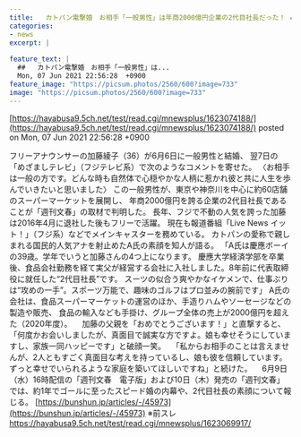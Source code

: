 ```yaml
---
title:   カトパン電撃婚　お相手「一般男性」は年商2000億円企業の2代目社長だった！ ★2  
categories:
- news
excerpt: |
  
feature_text: |
  ##   カトパン電撃婚　お相手「一般男性」は...
  Mon, 07 Jun 2021 22:56:28  +0900
feature_image: "https://picsum.photos/2560/600?image=733"
image: "https://picsum.photos/2560/600?image=733"
---
```


[https://hayabusa9.5ch.net/test/read.cgi/mnewsplus/1623074188/](https://hayabusa9.5ch.net/test/read.cgi/mnewsplus/1623074188/)
posted on Mon, 07 Jun 2021 22:56:28  +0900

<!--more-->

フリーアナウンサーの加藤綾子（36）が6月6日に一般男性と結婚、 翌7日の「めざましテレビ」（フジテレビ系）で次のようなコメントを寄せた。 〈お相手は一般の方です。どんな時も自然体で心穏やかな人柄に惹かれ彼と共に人生を歩んでいきたいと思いました〉 この一般男性が、東京や神奈川を中心に約60店舗のスーパーマーケットを展開し、 年商2000億円を誇る企業の2代目社長であることが「週刊文春」の取材で判明した。 長年、フジで不動の人気を誇った加藤は2016年4月に退社した後もフリーで活躍。 現在も報道番組「Live News イット！」（フジ系）などでメインキャスターを務めている。 カトパンの愛称で親しまれる国民的人気アナを射止めたA氏の素顔を知人が語る。 「A氏は慶應ボーイの39歳。学年でいうと加藤さんの4つ上になります。 慶應大学経済学部を卒業後、食品会社勤務を経て実父が経営する会社に入社しました。8年前に代表取締役に就任した“2代目社長”です。 スーツの似合う爽やかなイケメンで、仕事ぶりは“攻めの一手”。スポーツ万能で、趣味のゴルフはプロ並みの腕前です」 A氏の会社は、食品スーパーマーケットの運営のほか、手造りハムやソーセージなどの製造や販売、 食品の輸入なども手掛け、グループ全体の売上が2000億円を超えた（2020年度）。 　加藤の父親を「おめでとうございます！」と直撃すると、 「何度かお会いしましたが、真面目で誠実な方ですよ。娘も幸せそうにしていますし、家族一同ハッピーです」と破顔一笑。　 「私からお相手のことは言えませんが、2人ともすごく真面目な考えを持っているし、娘も彼を信頼しています。ずっと幸せでいられるような家庭を築いてほしいですね」と続けた。 　6月9日（水）16時配信の「週刊文春　電子版」および10日（木）発売の「週刊文春」では、約1年でゴールに至ったスピード婚の内幕や、2代目社長の素顔について報じる。 [https://bunshun.jp/articles/-/45973](https://bunshun.jp/articles/-/45973) ※前スレ https://hayabusa9.5ch.net/test/read.cgi/mnewsplus/1623069917/
